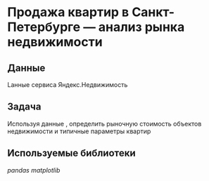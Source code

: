 #  Продажа квартир в Санкт-Петербурге — анализ рынка недвижимости

## Данные
Lанные сервиса Яндекс.Недвижимость

## Задача

Используя данные , определить рыночную стоимость объектов недвижимости и типичные параметры квартир

## Используемые библиотеки
*pandas*
*matplotlib*

